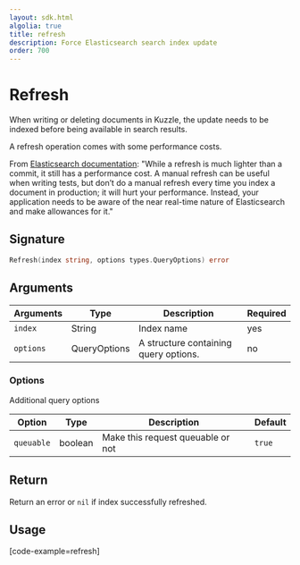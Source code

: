 ```yaml
---
layout: sdk.html
algolia: true
title: refresh
description: Force Elasticsearch search index update
order: 700
---
```


# Refresh

When writing or deleting documents in Kuzzle, the update needs to be indexed before being available in search results.

<div class="alert alert-info">
  A refresh operation comes with some performance costs.

  From [Elasticsearch documentation](https://www.elastic.co/guide/en/elasticsearch/reference/current/docs-refresh.html):
  "While a refresh is much lighter than a commit, it still has a performance cost. A manual refresh can be useful when writing tests, but don’t do a manual refresh every time you index a document in production; it will hurt your performance. Instead, your application needs to be aware of the near real-time nature of Elasticsearch and make allowances for it."
</div>

## Signature

```go
Refresh(index string, options types.QueryOptions) error
```

## Arguments

| Arguments     | Type        | Description                            | Required
|---------------|-------------|----------------------------------------|----------
| ``index``     | String      | Index name               | yes
| ``options``   | QueryOptions | A structure containing query options. | no

### __Options__

Additional query options

| Option   | Type    | Description                       | Default |
| -------- | ------- | --------------------------------- | ------- |
| `queuable` | boolean | Make this request queuable or not | `true`    |

## Return

Return an error or `nil` if index successfully refreshed.

## Usage

[code-example=refresh]
